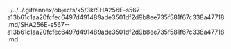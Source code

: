 ../../../.git/annex/objects/k5/3k/SHA256E-s567--a13b61c1aa20fcfec6497d491489ade3501df2d9b8ee735f581f67c338a47718.md/SHA256E-s567--a13b61c1aa20fcfec6497d491489ade3501df2d9b8ee735f581f67c338a47718.md